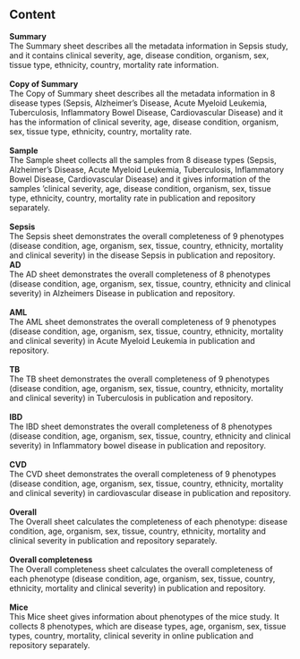 ## Content

<b>Summary</b>\
The Summary sheet describes all the metadata information in Sepsis study, and it
contains clinical severity, age, disease condition, organism, sex, tissue type, ethnicity,
country, mortality rate information.\
\
<b>Copy of Summary</b>\
The Copy of Summary sheet describes all the metadata information in 8 disease types
(Sepsis, Alzheimer’s Disease, Acute Myeloid Leukemia, Tuberculosis, Inflammatory
Bowel Disease, Cardiovascular Disease) and it has the information of clinical severity,
age, disease condition, organism, sex, tissue type, ethnicity, country, mortality rate.\
\
<b>Sample</b>\
The Sample sheet collects all the samples from 8 disease types (Sepsis, Alzheimer’s
Disease, Acute Myeloid Leukemia, Tuberculosis, Inflammatory Bowel Disease,
Cardiovascular Disease) and it gives information of the samples ’clinical severity, age,
disease condition, organism, sex, tissue type, ethnicity, country, mortality rate in
publication and repository separately.\
\
<b>Sepsis</b>\
The Sepsis sheet demonstrates the overall completeness of 9 phenotypes (disease
condition, age, organism, sex, tissue, country, ethnicity, mortality and clinical severity) in
the disease Sepsis in publication and repository.
\
<b>AD</b>\
The AD sheet demonstrates the overall completeness of 8 phenotypes (disease
condition, age, organism, sex, tissue, country, ethnicity and clinical severity) in
Alzheimers Disease in publication and repository.\
\
<b>AML</b>\
The AML sheet demonstrates the overall completeness of 9 phenotypes (disease
condition, age, organism, sex, tissue, country, ethnicity, mortality and clinical severity) in
Acute Myeloid Leukemia in publication and repository.\
\
<b>TB</b>\
The TB sheet demonstrates the overall completeness of 9 phenotypes (disease
condition, age, organism, sex, tissue, country, ethnicity, mortality and clinical severity) in
Tuberculosis in publication and repository.\
\
<b>IBD</b>\
The IBD sheet demonstrates the overall completeness of 8 phenotypes (disease
condition, age, organism, sex, tissue, country, ethnicity and clinical severity) in
Inflammatory bowel disease in publication and repository.\
\
<b>CVD</b>\
The CVD sheet demonstrates the overall completeness of 9 phenotypes (disease
condition, age, organism, sex, tissue, country, ethnicity, mortality and clinical severity) in
cardiovascular disease in publication and repository.\
\
<b>Overall</b>\
The Overall sheet calculates the completeness of each phenotype: disease condition,
age, organism, sex, tissue, country, ethnicity, mortality and clinical severity in publication
and repository separately.\
\
<b>Overall completeness</b>\
The Overall completeness sheet calculates the overall completeness of each phenotype
(disease condition, age, organism, sex, tissue, country, ethnicity, mortality and clinical
severity) in publication and repository.\
\
<b>Mice</b>\
This Mice sheet gives information about phenotypes of the mice study. It collects 8
phenotypes, which are disease types, age, organism, sex, tissue types, country, mortality,
clinical severity in online publication and repository separately.

